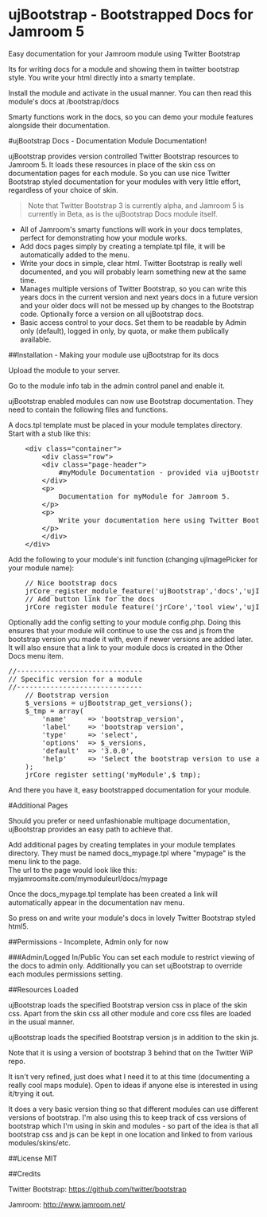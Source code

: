 ujBootstrap - Bootstrapped Docs for Jamroom 5
==============================================

Easy documentation for your Jamroom module using Twitter Bootstrap

Its for writing docs for a module and showing them in twitter bootstrap style. You write your html directly into a smarty template.

Install the module and activate in the usual manner. You can then read this module's docs at /bootstrap/docs

Smarty functions work in the docs, so you can demo your module features alongside their documentation.


#ujBootstrap Docs - Documentation Module Documentation!

ujBootstrap provides version controlled Twitter Bootstrap resources to Jamroom 5. It loads these resources in place of the skin css on documentation pages for each module. So you can use nice Twitter Bootstrap styled documentation for your modules with very little effort, regardless of your choice of skin.

>Note that Twitter Bootstrap 3 is currently alpha, and Jamroom 5 is currently in Beta, as is the ujBootstrap Docs module itself.

* All of Jamroom's smarty functions will work in your docs templates, perfect for demonstrating how your module works.
* Add docs pages simply by creating a template.tpl file, it will be automatically added to the menu.
* Write your docs in simple, clear html. Twitter Bootstrap is really well documented, and you will probably learn something new at the same time.
* Manages multiple versions of Twitter Bootstrap, so you can write this years docs in the current version and next years docs in a future version and your older docs will not be messed up by changes to the Bootstrap code. Optionally force a version on all ujBootstrap docs.
* Basic access control to your docs. Set them to be readable by Admin only (default), logged in only, by quota, or make them publically available.


##Installation - Making your module use ujBootstrap for its docs

Upload the module to your server.
        
Go to the module info tab in the admin control panel and enable it.
        
ujBootstrap enabled modules can now use Bootstrap documentation. They need to contain the following files and functions.
        
A docs.tpl template must be placed in your module templates directory. Start with a stub like this:
        
<pre>
    &lt;div class="container"&gt;
        &lt;div class="row"&gt;
        &lt;div class="page-header"&gt;
            #myModule Documentation - provided via ujBootstrap
        &lt;/div&gt;
        &lt;p&gt;
            Documentation for myModule for Jamroom 5.
        &lt;/p&gt;
        &lt;p&gt;
            Write your documentation here using Twitter Bootstrap styles and javascript.
        &lt;/p&gt;
        &lt;/div&gt;
    &lt;/div&gt;
</pre>

Add the following to your module's init function (changing ujImagePicker for your module name):
<pre>
    // Nice bootstrap docs 
    jrCore_register_module_feature('ujBootstrap','docs','ujImagePicker', true, '3.0.0');
    // Add button link for the docs
    jrCore_register_module_feature('jrCore','tool_view','ujImagePicker','docs',array('ujImagePicker Docs','Documentation for the ujImagePicker module'));
</pre>

Optionally add the config setting to your module config.php. Doing this ensures that your module will continue to use the css and js from the bootstrap version you made it with, even if newer versions are added later. It will also ensure that a link to your module docs is created in the Other Docs menu item.
        
<pre>
//------------------------------
// Specific version for a module
//------------------------------
    // Bootstrap version
    $_versions = ujBootstrap_get_versions();
    $_tmp = array(
        'name'     => 'bootstrap_version',
        'label'    => 'bootstrap version',
        'type'     => 'select',
        'options'  => $_versions,
        'default'  => '3.0.0',
        'help'     => 'Select the bootstrap version to use as a base.'
    );
    jrCore_register_setting('myModule',$_tmp);
</pre>

And there you have it, easy bootstrapped documentation for your module.


#Additional Pages

Should you prefer or need unfashionable multipage documentation, ujBootstrap provides an easy path to achieve that.

Add additional pages by creating templates in your module templates directory. They must be named docs_mypage.tpl where "mypage" is the menu link to the page.<br>
The url to the page would look like this: myjamroomsite.com/mymoduleurl/docs/mypage

Once the docs_mypage.tpl template has been created a link will automatically appear in the documentation nav menu.

So press on and write your module's docs in lovely Twitter Bootstrap styled html5.


##Permissions - Incomplete, Admin only for now

###Admin/Logged In/Public
You can set each module to restrict viewing of the docs to admin only.
Additionally you can set ujBootstrap to override each modules permissions setting.

##Resources Loaded

ujBootstrap loads the specified Bootstrap version css in place of the skin css. Apart from the skin css all other module and core css files are loaded in the usual manner.

ujBootstrap loads the specified Bootstrap version js in addition to the skin js.

Note that it is using a version of bootstrap 3 behind that on the Twitter WiP repo.

It isn't very refined, just does what I need it to at this time (documenting a really cool maps module). Open to ideas if anyone else is interested in using it/trying it out.

It does a very basic version thing so that different modules can use different versions of bootstrap. I'm also using this to keep track of css versions of bootstrap which I'm using in skin and modules - so part of the idea is that all bootstrap css and js can be kept in one location and linked to from various modules/skins/etc.


##License 
MIT

##Credits

Twitter Bootstrap: https://github.com/twitter/bootstrap

Jamroom: http://www.jamroom.net/
